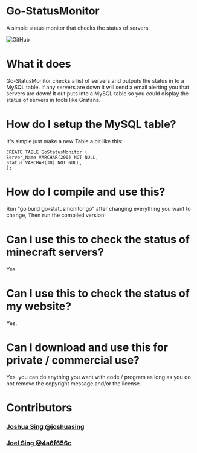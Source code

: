 # Go-StatusMonitor
A simple status monitor that checks the status of servers.

![GitHub](https://img.shields.io/github/license/Go-StatusMonitor/Go-StatusMonitor?style=for-the-badge)

# What it does
Go-StatusMonitor checks a list of servers and outputs the status in to a MySQL table.
If any servers are down it will send a email alerting you that servers are down!
It out puts into a MySQL table so you could display the status of servers in tools like Grafana.

# How do I setup the MySQL table?
It's simple just make a new Table a bit like this:
```
CREATE TABLE GoStatusMonitor (
Server_Name VARCHAR(200) NOT NULL,
Status VARCHAR(30) NOT NULL,
);
```

# How do I compile and use this?
Run "go build go-statusmonitor.go" after changing everything you want to change,
Then run the compiled version!

# Can I use this to check the status of minecraft servers?
Yes.

# Can I use this to check the status of my website?
Yes.

# Can I download and use this for private / commercial use?
Yes, you can do anything you want with code / program as long as you do not remove the copyright message and/or the license.

# Contributors
### [Joshua Sing @joshuasing](https://github.com/joshuasing)
### [Joel Sing @4a6f656c](https://github.com/4a6f656c)

